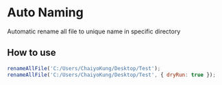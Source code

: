 # Auto Naming

Automatic rename all file to unique name in specific directory

## How to use

```js
renameAllFile('C:/Users/ChaiyoKung/Desktop/Test');
renameAllFile('C:/Users/ChaiyoKung/Desktop/Test', { dryRun: true });
```
